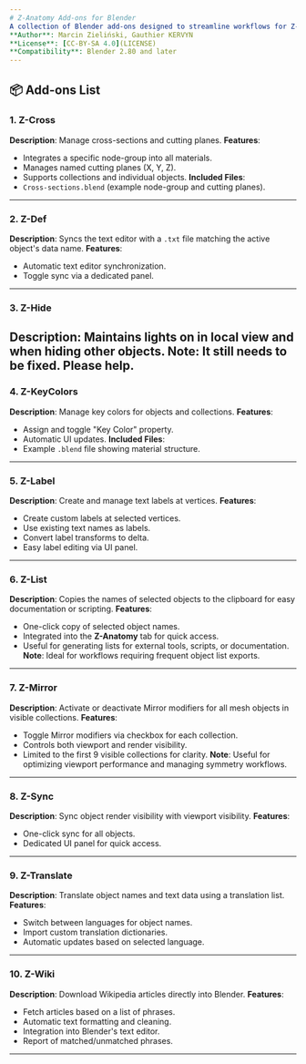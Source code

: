 ```yaml
---
# Z-Anatomy Add-ons for Blender
A collection of Blender add-ons designed to streamline workflows for Z-Anatomy: cross-sections, labels, colors, translations, documentation, and more.
**Author**: Marcin Zieliński, Gauthier KERVYN
**License**: [CC-BY-SA 4.0](LICENSE)
**Compatibility**: Blender 2.80 and later
---
```

## 📦 Add-ons List
### 1. Z-Cross
**Description**: Manage cross-sections and cutting planes.
**Features**:
- Integrates a specific node-group into all materials.
- Manages named cutting planes (X, Y, Z).
- Supports collections and individual objects.
**Included Files**:
- `Cross-sections.blend` (example node-group and cutting planes).
---
### 2. Z-Def
**Description**: Syncs the text editor with a `.txt` file matching the active object's data name.
**Features**:
- Automatic text editor synchronization.
- Toggle sync via a dedicated panel.
---
### 3. Z-Hide
**Description**: Maintains lights on in local view and when hiding other objects.
**Note**: It still needs to be fixed. Please help.
---
### 4. Z-KeyColors
**Description**: Manage key colors for objects and collections.
**Features**:
- Assign and toggle "Key Color" property.
- Automatic UI updates.
**Included Files**:
- Example `.blend` file showing material structure.
---
### 5. Z-Label
**Description**: Create and manage text labels at vertices.
**Features**:
- Create custom labels at selected vertices.
- Use existing text names as labels.
- Convert label transforms to delta.
- Easy label editing via UI panel.
---
### 6. Z-List
**Description**: Copies the names of selected objects to the clipboard for easy documentation or scripting.
**Features**:
- One-click copy of selected object names.
- Integrated into the **Z-Anatomy** tab for quick access.
- Useful for generating lists for external tools, scripts, or documentation.
**Note**: Ideal for workflows requiring frequent object list exports.
---
### 7. Z-Mirror
**Description**: Activate or deactivate Mirror modifiers for all mesh objects in visible collections.
**Features**:
- Toggle Mirror modifiers via checkbox for each collection.
- Controls both viewport and render visibility.
- Limited to the first 9 visible collections for clarity.
**Note**: Useful for optimizing viewport performance and managing symmetry workflows.
---
### 8. Z-Sync
**Description**: Sync object render visibility with viewport visibility.
**Features**:
- One-click sync for all objects.
- Dedicated UI panel for quick access.
---
### 9. Z-Translate
**Description**: Translate object names and text data using a translation list.
**Features**:
- Switch between languages for object names.
- Import custom translation dictionaries.
- Automatic updates based on selected language.
---
### 10. Z-Wiki
**Description**: Download Wikipedia articles directly into Blender.
**Features**:
- Fetch articles based on a list of phrases.
- Automatic text formatting and cleaning.
- Integration into Blender's text editor.
- Report of matched/unmatched phrases.
---
